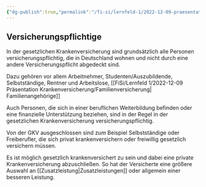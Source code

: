 ```yaml
---
{"dg-publish":true,"permalink":"/fi-si/lernfeld-1/2022-12-09-praesentation-krankenversicherung/versicherungspflichtige/"}
---
```



## Versicherungspflichtige

In der gesetzlichen Krankenversicherung sind grundsätzlich alle Personen versicherungspflichtig, die in Deutschland wohnen und nicht durch eine andere Versicherungspflicht abgedeckt sind. 

Dazu gehören vor allem Arbeitnehmer, Studenten/Auszubildende, Selbstständige, Rentner und Arbeitslose, [[FiSi/Lernfeld 1/2022-12-09 Präsentation Krankenversicherung/Familienversicherung\| Familienangehörige]]

Auch Personen, die sich in einer beruflichen Weiterbildung befinden oder eine finanzielle Unterstützung beziehen, sind in der Regel in der gesetzlichen Krankenversicherung versicherungspflichtig.

Von der GKV ausgeschlossen sind zum Beispiel Selbstständige oder Freiberufler, die sich privat krankenversichern oder freiwillig gesetzlich versichern müssen.

Es ist möglich gesetzlich krankenversichert zu sein und dabei eine private Krankenversicherung abzuschließen.
So hat der Versicherte eine größere Auswahl an [[Zusatzleistung\|Zusatzleistungen]] oder allgemein einer besseren Leistung.